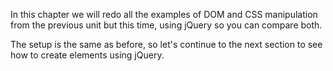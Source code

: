 In this chapter we will redo all the examples of DOM and CSS manipulation from the previous unit but this time, using jQuery so you can compare both.

The setup is the same as before, so let's continue to the next section to see how to create elements using jQuery.